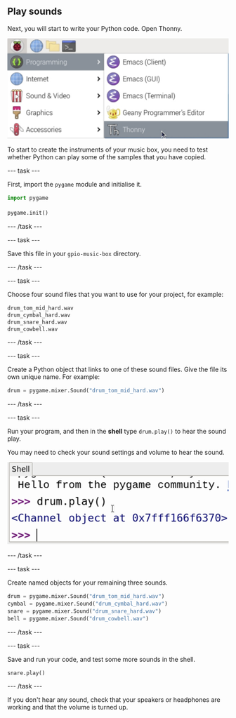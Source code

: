 ## Play sounds

Next, you will start to write your Python code. Open Thonny.

![thonny selected from main menu](images/open_thonny.png)

To start to create the instruments of your music box, you need to test whether Python can play some of the samples that you have copied.

--- task ---

First, import the `pygame` module and initialise it.

```python
import pygame

pygame.init()
```

--- /task ---

--- task ---

Save this file in your `gpio-music-box` directory.

--- /task ---

--- task ---

Choose four sound files that you want to use for your project, for example:

```
drum_tom_mid_hard.wav
drum_cymbal_hard.wav
drum_snare_hard.wav
drum_cowbell.wav
```

--- /task ---

--- task ---

Create a Python object that links to one of these sound files. Give the file its own unique name. For example:

```python
drum = pygame.mixer.Sound("drum_tom_mid_hard.wav")
```

--- /task ---

--- task ---

Run your program, and then in the **shell** type `drum.play()` to hear the sound play.

You may need to check your sound settings and volume to hear the sound.

![drum() play entered in shell](images/drum_play.png)

--- /task ---

--- task ---

Create named objects for your remaining three sounds.

```python
drum = pygame.mixer.Sound("drum_tom_mid_hard.wav")
cymbal = pygame.mixer.Sound("drum_cymbal_hard.wav")
snare = pygame.mixer.Sound("drum_snare_hard.wav")
bell = pygame.mixer.Sound("drum_cowbell.wav")
```

--- /task ---

--- task ---

Save and run your code, and test some more sounds in the shell.

```python3
snare.play()
```

--- /task ---

If you don't hear any sound, check that your speakers or headphones are working and that the volume is turned up.
